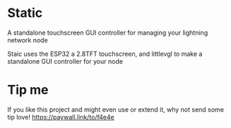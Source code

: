 # Static
A standalone touchscreen GUI controller for managing your lightning network node

Staic uses the ESP32 a 2.8TFT touchscreen, and littlevgl to make a standalone GUI controller for your node

# Tip me
If you like this project and might even use or extend it, why not send some tip love!
https://paywall.link/to/f4e4e
